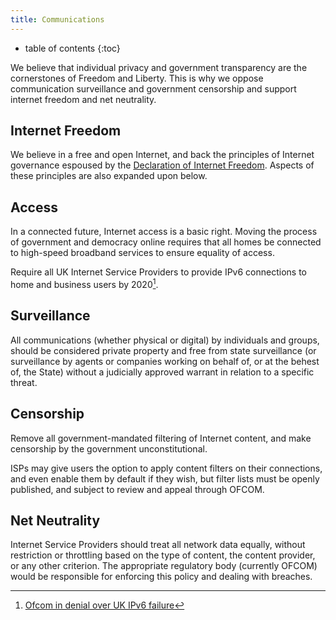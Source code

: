 ```yaml
---
title: Communications
---
```

* table of contents 
{:toc}

We believe that individual privacy and government transparency are the cornerstones of Freedom and Liberty. This is why we oppose communication surveillance and government censorship and support internet freedom and net neutrality.

## Internet Freedom

We believe in a free and open Internet, and back the principles of Internet governance espoused by the [Declaration of Internet Freedom](http://www.internetdeclaration.org/freedom). Aspects of these principles are also expanded upon below.

## Access

In a connected future, Internet access is a basic right. Moving the process of government and democracy online requires that all homes be connected to high-speed broadband services to ensure equality of access.

Require all UK Internet Service Providers to provide IPv6 connections to home and business users by 2020[^1].

## Surveillance

All communications (whether physical or digital) by individuals and groups, should be considered private property and free from state surveillance (or surveillance by agents or companies working on behalf of, or at the behest of, the State) without a judicially approved warrant in relation to a specific threat.

## Censorship

Remove all government-mandated filtering of Internet content, and make censorship by the government unconstitutional.

ISPs may give users the option to apply content filters on their connections, and even enable them by default if they wish, but filter lists must be openly published, and subject to review and appeal through OFCOM.

## Net Neutrality

Internet Service Providers should treat all network data equally, without restriction or throttling based on the type of content, the content provider, or any other criterion. The appropriate regulatory body (currently OFCOM) would be responsible for enforcing this policy and dealing with breaches.

[^1]: [Ofcom in denial over UK IPv6 failure](http://www.emilytaylor.eu/ofcom-in-denial-ipv6/)
